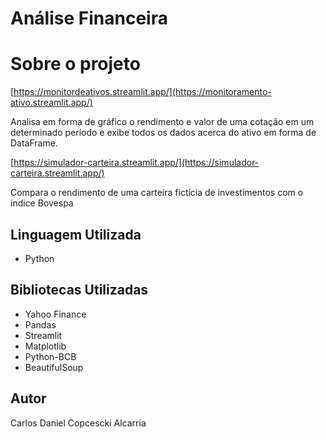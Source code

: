 # Análise Financeira

# Sobre o projeto

[https://monitordeativos.streamlit.app/](https://monitoramento-ativo.streamlit.app/)

Analisa em forma de gráfico o rendimento e valor de uma cotação em um determinado período e exibe todos os dados acerca do ativo em forma de DataFrame.

[https://simulador-carteira.streamlit.app/](https://simulador-carteira.streamlit.app/)

Compara o rendimento de uma carteira fictícia de investimentos com o indice Bovespa

## Linguagem Utilizada

- Python

## Bibliotecas Utilizadas

- Yahoo Finance
- Pandas
- Streamlit
- Matplotlib
- Python-BCB
- BeautifulSoup

## Autor

Carlos Daniel Copcescki Alcarria
